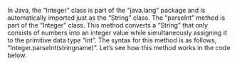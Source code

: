 In Java, the “Integer” class is part of the “java.lang” package and is automatically imported just as the “String” class. The “parseInt” method is part of the “Integer” class. This method converts a “String” that only consists of numbers into an integer value while simultaneously assigning it to the primitive data type “int”. The syntax for this method is as follows, “Integer.parseInt(stringname)”. Let’s see how this method works in the code below.

